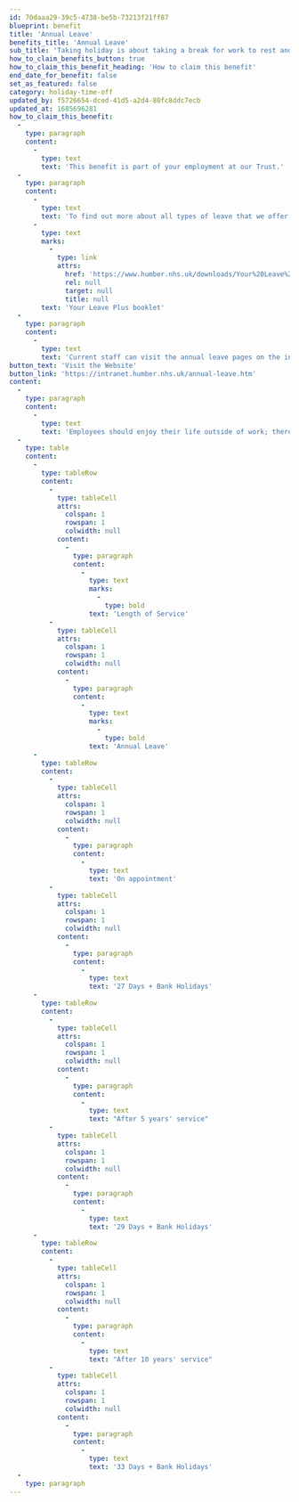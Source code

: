 ```yaml
---
id: 70daaa29-39c5-4738-be5b-73213f21ff87
blueprint: benefit
title: 'Annual Leave'
benefits_title: 'Annual Leave'
sub_title: 'Taking holiday is about taking a break for work to rest and relax.'
how_to_claim_benefits_button: true
how_to_claim_this_benefit_heading: 'How to claim this benefit'
end_date_for_benefit: false
set_as_featured: false
category: holiday-time-off
updated_by: f5726654-dced-41d5-a2d4-80fc8ddc7ecb
updated_at: 1685696281
how_to_claim_this_benefit:
  -
    type: paragraph
    content:
      -
        type: text
        text: 'This benefit is part of your employment at our Trust.'
  -
    type: paragraph
    content:
      -
        type: text
        text: 'To find out more about all types of leave that we offer read the '
      -
        type: text
        marks:
          -
            type: link
            attrs:
              href: 'https://www.humber.nhs.uk/downloads/Your%20Leave%20Plus/Your_Leave_Plus_Policy_Booklet.pdf'
              rel: null
              target: null
              title: null
        text: 'Your Leave Plus booklet'
  -
    type: paragraph
    content:
      -
        type: text
        text: 'Current staff can visit the annual leave pages on the intranet'
button_text: 'Visit the Website'
button_link: 'https://intranet.humber.nhs.uk/annual-leave.htm'
content:
  -
    type: paragraph
    content:
      -
        type: text
        text: 'Employees should enjoy their life outside of work; therefore, we want to support the work life balance and your personal wellbeing as much as possible. We offer a generous annual leave entitlement, plus the opportunity to increase or decrease this, if necessary (please see Buying and Selling Annual Leave or Additional Leave). The figures to the right, are pro rata for employees working part time. An employee’s continuous previous service with an NHS employer will count as reckonable service in respect of annual leave.'
  -
    type: table
    content:
      -
        type: tableRow
        content:
          -
            type: tableCell
            attrs:
              colspan: 1
              rowspan: 1
              colwidth: null
            content:
              -
                type: paragraph
                content:
                  -
                    type: text
                    marks:
                      -
                        type: bold
                    text: 'Length of Service'
          -
            type: tableCell
            attrs:
              colspan: 1
              rowspan: 1
              colwidth: null
            content:
              -
                type: paragraph
                content:
                  -
                    type: text
                    marks:
                      -
                        type: bold
                    text: 'Annual Leave'
      -
        type: tableRow
        content:
          -
            type: tableCell
            attrs:
              colspan: 1
              rowspan: 1
              colwidth: null
            content:
              -
                type: paragraph
                content:
                  -
                    type: text
                    text: 'On appointment'
          -
            type: tableCell
            attrs:
              colspan: 1
              rowspan: 1
              colwidth: null
            content:
              -
                type: paragraph
                content:
                  -
                    type: text
                    text: '27 Days + Bank Holidays'
      -
        type: tableRow
        content:
          -
            type: tableCell
            attrs:
              colspan: 1
              rowspan: 1
              colwidth: null
            content:
              -
                type: paragraph
                content:
                  -
                    type: text
                    text: "After 5 years' service"
          -
            type: tableCell
            attrs:
              colspan: 1
              rowspan: 1
              colwidth: null
            content:
              -
                type: paragraph
                content:
                  -
                    type: text
                    text: '29 Days + Bank Holidays'
      -
        type: tableRow
        content:
          -
            type: tableCell
            attrs:
              colspan: 1
              rowspan: 1
              colwidth: null
            content:
              -
                type: paragraph
                content:
                  -
                    type: text
                    text: "After 10 years' service"
          -
            type: tableCell
            attrs:
              colspan: 1
              rowspan: 1
              colwidth: null
            content:
              -
                type: paragraph
                content:
                  -
                    type: text
                    text: '33 Days + Bank Holidays'
  -
    type: paragraph
---
```


